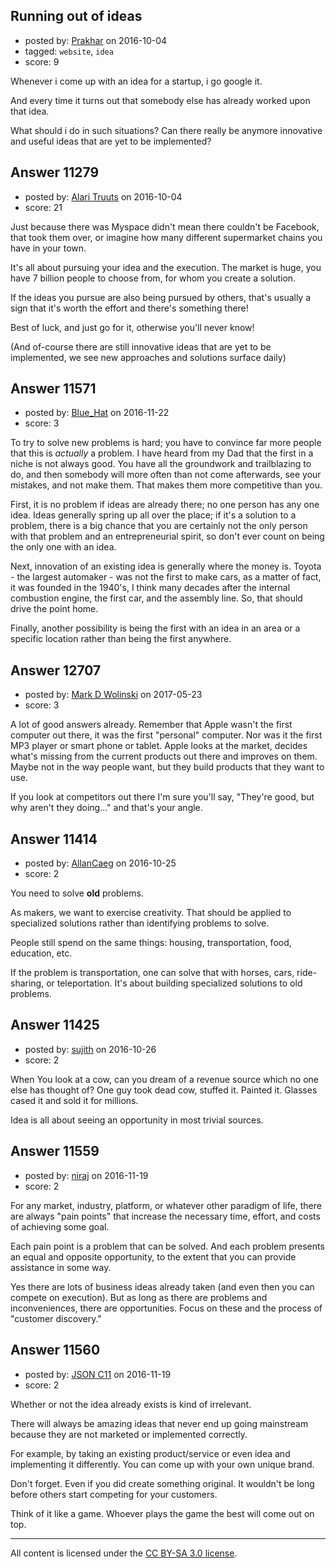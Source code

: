 ## Running out of ideas

- posted by: [Prakhar](https://stackexchange.com/users/5765533/prakhar) on 2016-10-04
- tagged: `website`, `idea`
- score: 9

<p>Whenever i come up with an idea for a startup, i go google it.</p>

<p>And every time it turns out that somebody else has already worked upon that idea. </p>

<p>What should i do in such situations? Can there really be anymore innovative and useful ideas that are yet to be implemented? </p>



## Answer 11279

- posted by: [Alari Truuts](https://stackexchange.com/users/5357302/alari-truuts) on 2016-10-04
- score: 21

<p>Just because there was Myspace didn't mean there couldn't be Facebook, that took them over, or imagine how many different supermarket chains you have in your town.</p>

<p>It's all about pursuing your idea and the execution. The market is huge, you have 7 billion people to choose from, for whom you create a solution.</p>

<p>If the ideas you pursue are also being pursued by others, that's usually a sign that it's worth the effort and there's something there!</p>

<p>Best of luck, and just go for it, otherwise you'll never know!</p>

<p>(And of-course there are still innovative ideas that are yet to be implemented, we see new approaches and solutions surface daily)</p>



## Answer 11571

- posted by: [Blue_Hat](https://stackexchange.com/users/1484178/blue-hat) on 2016-11-22
- score: 3

<p>To try to solve new problems is hard; you have to convince far more people that this is <em>actually</em> a problem. I have heard from my Dad that the first in a niche is not always good. You have all the groundwork and trailblazing to do, and then somebody will more often than not come afterwards, see your mistakes, and not make them. That makes them more competitive than you.</p>

<p>First, it is no problem if ideas are already there; no one person has any one idea. Ideas generally spring up all over the place; if it's a solution to a problem, there is a big chance that you are certainly not the only person with that problem and an entrepreneurial spirit, so don't ever count on being the only one with an idea.</p>

<p>Next, innovation of an existing idea is generally where the money is. Toyota - the largest automaker - was not the first to make cars, as a matter of fact, it was founded in the 1940's, I think many decades after the internal combustion engine, the first car, and the assembly line. So, that should drive the point home. </p>

<p>Finally, another possibility is being the first with an idea in an area or a specific location rather than being the first anywhere.</p>



## Answer 12707

- posted by: [Mark D Wolinski](https://stackexchange.com/users/9304012/mark-d-wolinski) on 2017-05-23
- score: 3

<p>A lot of good answers already. Remember that Apple wasn't the first computer out there, it was the first "personal" computer. Nor was it the first MP3 player or smart phone or tablet. Apple looks at the market, decides what's missing from the current products out there and improves on them. Maybe not in the way people want, but they build products that they want to use.</p>

<p>If you look at competitors out there I'm sure you'll say, "They're good, but why aren't they doing..." and that's your angle.</p>



## Answer 11414

- posted by: [AllanCaeg](https://stackexchange.com/users/92107/allancaeg) on 2016-10-25
- score: 2

<p>You need to solve <strong>old</strong> problems. </p>

<p>As makers, we want to exercise creativity. That should be applied to specialized solutions rather than identifying problems to solve. </p>

<p>People still spend on the same things: housing, transportation, food, education, etc.</p>

<p>If the problem is transportation, one can solve that with horses, cars, ride-sharing, or teleportation. It's about building specialized solutions to old problems.</p>



## Answer 11425

- posted by: [sujith](https://stackexchange.com/users/9277119/sujith) on 2016-10-26
- score: 2

<p>When You look at a cow, can you dream of a revenue source which no one else has thought of? 
One guy took dead cow, stuffed it. Painted it. Glasses cased it and sold it for millions. </p>

<p>Idea is all about seeing an opportunity in most trivial sources. </p>



## Answer 11559

- posted by: [niraj](https://stackexchange.com/users/9659943/niraj) on 2016-11-19
- score: 2

<p>For any market, industry, platform, or whatever other paradigm of life, there are always "pain points" that increase the necessary time, effort, and costs of achieving some goal.</p>

<p>Each pain point is a problem that can be solved. And each problem presents an equal and opposite opportunity, to the extent that you can provide assistance in some way.</p>

<p>Yes there are lots of business ideas already taken (and even then you can compete on execution). But as long as there are problems and inconveniences, there are opportunities. Focus on these and the process of "customer discovery." </p>



## Answer 11560

- posted by: [JSON C11](https://stackexchange.com/users/1292258/json-c11) on 2016-11-19
- score: 2

<p>Whether or not the idea already exists is kind of irrelevant. </p>

<p>There will always be amazing ideas that never end up going mainstream because they are not marketed or implemented correctly.</p>

<p>For example, by taking an existing product/service or even idea and implementing it differently. You can come up with your own unique brand.</p>

<p>Don't forget. Even if you did create something original. It wouldn't be long before others start competing for your customers.</p>

<p>Think of it like a game. Whoever plays the game the best will come out on top.</p>




---

All content is licensed under the [CC BY-SA 3.0 license](https://creativecommons.org/licenses/by-sa/3.0/).

